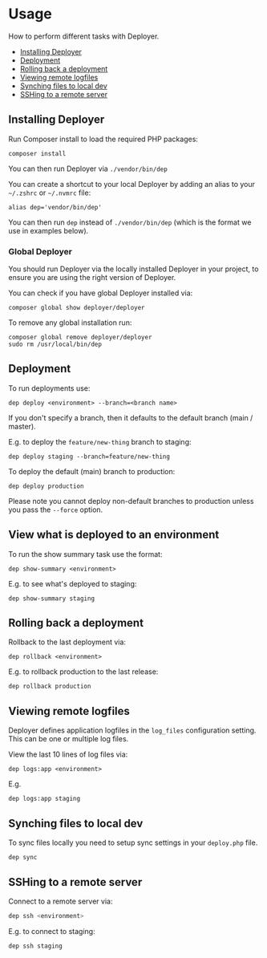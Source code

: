 # Usage

How to perform different tasks with Deployer.

* [Installing Deployer](#installing-deployer)
* [Deployment](#deployment)
* [Rolling back a deployment](#rolling-back-a-deployment)
* [Viewing remote logfiles](#viewing-remote-logfiles)
* [Synching files to local dev](#synching-files-to-local-dev)
* [SSHing to a remote server](#sshing-to-a-remote-server)

## Installing Deployer

Run Composer install to load the required PHP packages:

```
composer install
```

You can then run Deployer via `./vendor/bin/dep`

You can create a shortcut to your local Deployer by adding an alias to your `~/.zshrc` or `~/.nvmrc` file:

```
alias dep='vendor/bin/dep'
```

You can then run `dep` instead of `./vendor/bin/dep` (which is the format we use in examples below).

### Global Deployer

You should run Deployer via the locally installed Deployer in your project, to ensure you are using the
right version of Deployer.

You can check if you have global Deployer installed via:

```
composer global show deployer/deployer
```

To remove any global installation run:

```
composer global remove deployer/deployer
sudo rm /usr/local/bin/dep
```

## Deployment

To run deployments use:

```
dep deploy <environment> --branch=<branch name> 
```

If you don't specify a branch, then it defaults to the default branch (main / master).

E.g. to deploy the `feature/new-thing` branch to staging:

```
dep deploy staging --branch=feature/new-thing 
```

To deploy the default (main) branch to production:

```
dep deploy production
```

Please note you cannot deploy non-default branches to production unless you pass the `--force` option.

## View what is deployed to an environment

To run the show summary task use the format: 

```
dep show-summary <environment>
```

E.g. to see what's deployed to staging:

```
dep show-summary staging
```

## Rolling back a deployment

Rollback to the last deployment via:

```
dep rollback <environment>
```

E.g. to rollback production to the last release:

```
dep rollback production
```

## Viewing remote logfiles

Deployer defines application logfiles in the `log_files` configuration setting. This can be one or multiple log files.

View the last 10 lines of log files via:

```
dep logs:app <environment>
```

E.g.

```
dep logs:app staging
```

## Synching files to local dev

To sync files locally you need to setup sync settings in your `deploy.php` file.

```
dep sync 
```

## SSHing to a remote server

Connect to a remote server via:

```php
dep ssh <environment>   
```

E.g. to connect to staging:

``` 
dep ssh staging
```
